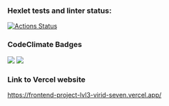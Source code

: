 ### Hexlet tests and linter status:
[![Actions Status](https://github.com/maryshtd/frontend-project-lvl3/workflows/hexlet-check/badge.svg)](https://github.com/maryshtd/frontend-project-lvl3/actions)

### CodeClimate Badges
<a href="https://codeclimate.com/github/maryshtd/frontend-project-lvl3/maintainability"><img src="https://api.codeclimate.com/v1/badges/98aed8520bb582ed9da4/maintainability" /></a>
<a href="https://codeclimate.com/github/maryshtd/frontend-project-lvl3/test_coverage"><img src="https://api.codeclimate.com/v1/badges/98aed8520bb582ed9da4/test_coverage" /></a>

### Link to Vercel website
https://frontend-project-lvl3-virid-seven.vercel.app/